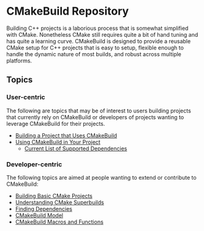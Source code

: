 CMakeBuild Repository
======================

Building C++ projects is a laborious process that is somewhat simplified with
CMake.  Nonetheless CMake still requires quite a bit of hand tuning and has
quite a learning curve.  CMakeBuild is designed to provide a reusable CMake 
setup for C++ projects that is easy to setup, flexible enough to handle 
the dynamic nature of most builds, and robust across multiple platforms.

Topics
------

### User-centric

The following are topics that may be of interest to users building projects 
that currently rely on CMakeBuild or developers of projects wanting to 
leverage CMakeBuild for their projects.  

- [Building a Project that Uses CMakeBuild](dox/Building.md)
- [Using CMakeBuild in Your Project](dox/QuickStart.md)
  - [Current List of Supported Dependencies](dox/SupportedDependencies.md)

### Developer-centric

The following topics are aimed at people wanting to extend or 
contribute to CMakeBuild:

- [Building Basic CMake Projects](dox/BuildBasics.md)
- [Understanding CMake Superbuilds](dox/CMakeSuperBuild.md)
- [Finding Dependencies](dox/FindingDependencies.md)
- [CMakeBuild Model](dox/CMakeBuildModel.md)
- [CMakeBuild Macros and Functions](dox/MacroDocumentation.md)


